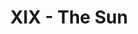 ---
layout: 'layouts/arcana.html'
title: 'XIX - The Sun'
summary: 'A card symbolising joy, innocence and success.'
displayOrder: 20
card:
    webp: 'images/major-arcana/the-sun/Sun.webp'
    jpg: 'images/major-arcana/the-sun/Sun.jpg'
    alt: 'The Sun card. A couple riding horses in a golden field while smiling at eachother.'
    
meaning:
    general: 'The Sun represents a warm joy and confident success.'
    example: "If you get this card then good times are coming. You'll enter a period of happiness, complete or succeed at something you've been working on or towards. You may start to feel more confident in yourself and learn to express yourself better and in a more positive light. If you're asking a question, this card is a positive outlook."
keywords:
    - 'Joy'
    - 'Success'
    - 'Warmth'
    - 'Innocence'
    - 'Positivity'
    - 'Success'
    - 'Freedom'
    - 'Confidence'
    - 'Self-expression'

quote: "Just follow your heart, and keep smiling."
quoteby: "Kiki's Delivery Service"
---